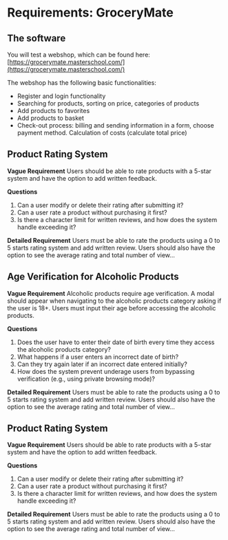 # Requirements: GroceryMate
## **The software**

You will test a webshop, which can be found here: [https://grocerymate.masterschool.com/](https://grocerymate.masterschool.com/)

The webshop has the following basic functionalities:

-   Register and login functionality
-   Searching for products, sorting on price, categories of products
-   Add products to favorites
-   Add products to basket
-   Check-out process: billing and sending information in a form, choose payment method. Calculation of costs (calculate total price)

## Product Rating System
**Vague Requirement**
Users should be able to rate products with a 5-star system and have the option to add written feedback.

**Questions**
1. Can a user modify or delete their rating after submitting it? 
2. Can a user rate a product without purchasing it first? 
3. Is there a character limit for written reviews, and how does the system handle exceeding it?

**Detailed Requirement**
Users must be able to rate the products using a 0 to 5 starts rating system and add written review. Users should also have the option to see the average rating and total number of view...

## Age Verification for Alcoholic Products
**Vague Requirement**
Alcoholic products require age verification. A modal should appear when navigating to the alcoholic products category asking if the user is 18+. Users must input their age before accessing the alcoholic products.

**Questions**
1. Does the user have to enter their date of birth every time they access the alcoholic products category? 
2. What happens if a user enters an incorrect date of birth? 
3. Can they try again later if an incorrect date entered initially? 
4. How does the system prevent underage users from bypassing verification (e.g., using private browsing mode)?

**Detailed Requirement**
Users must be able to rate the products using a 0 to 5 starts rating system and add written review. Users should also have the option to see the average rating and total number of view...


## Product Rating System
**Vague Requirement**
Users should be able to rate products with a 5-star system and have the option to add written feedback.

**Questions**
1. Can a user modify or delete their rating after submitting it? 
2. Can a user rate a product without purchasing it first? 
3. Is there a character limit for written reviews, and how does the system handle exceeding it?

**Detailed Requirement**
Users must be able to rate the products using a 0 to 5 starts rating system and add written review. Users should also have the option to see the average rating and total number of view...

